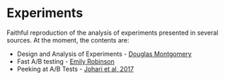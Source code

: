 # Experiments

Faithful reproduction of the analysis of experiments presented in several sources. 
At the moment, the contents are:

 - Design and Analysis of Experiments - [Douglas Montgomery](https://www.amazon.com/Design-Analysis-Experiments-Douglas-Montgomery/dp/1118146921/ref=sr_1_6?ie=UTF8&qid=1518082040&sr=8-6&keywords=douglas+montgomery)
 - Fast A/B testing - [Emily Robinson](https://robinsones.github.io/Making-R-Code-Faster-A-Case-Study/)
 - Peeking at A/B Tests - [Johari et al, 2017](https://dl.acm.org/citation.cfm?id=3097992)
 